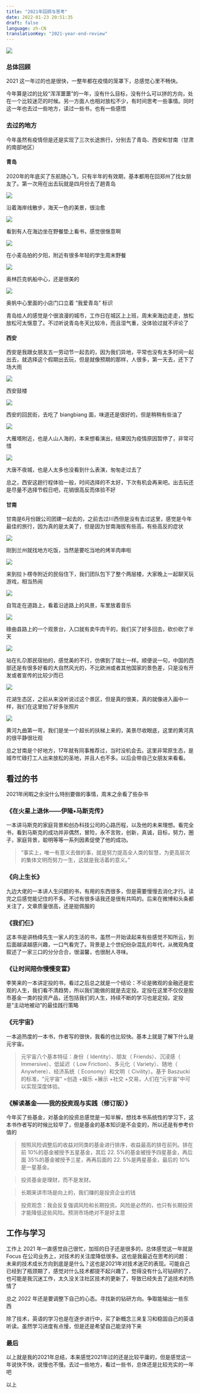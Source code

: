 ```yaml
---
title: "2021年回顾与思考"
date: 2022-01-23 20:51:35
draft: false
language: zh-CN
translationKey: "2021-year-end-review"
---
```


![](https://tva1.sinaimg.cn/large/008i3skNgy1gymqjruaipj30sg0lc40g.jpg)

### 总体回顾


2021 这一年过的也是很快，一整年都在疫情的笼罩下，总感觉心里不畅快。
   
今年算是过的比较“浑浑噩噩”的一年，没有什么目标，没有什么可以拼的方向，处在一个比较迷茫的时候。另一方面人也相对放松不少，有时间思考一些事情。同时这一年也去过一些地方，读过一些书，也有一些感悟

### 去过的地方

今年虽然有疫情但是还是实现了三次长途旅行，分别去了青岛、西安和甘南（甘肃的南部地区）

#### 青岛

2020年的年底买了东航随心飞，只有半年的有效期，基本都用在回郑州了找女朋友了。第一次用在出去玩就是四月份去了趟青岛

![](https://tva1.sinaimg.cn/large/008i3skNgy1gymo6ofpowj30u40k4whd.jpg)

沿着海岸线散步，海天一色的美景，很治愈

![](https://tva1.sinaimg.cn/large/008i3skNgy1gymofbaaihj31hi0u0k0m.jpg)

看到有人在海边坐在野餐垫上看书，感觉很惬意啊

![](https://tva1.sinaimg.cn/large/008i3skNgy1gymo8h90xdj30u40k40ud.jpg)

在小麦岛拍的夕阳，附近有很多年轻的学生周末野餐

![](https://tva1.sinaimg.cn/large/008i3skNgy1gymoa0wpz9j30u40k4acf.jpg)

奥林匹克帆船中心，还是很美的

![](https://tva1.sinaimg.cn/large/008i3skNgy1gymob01gq8j30u40k476r.jpg)

奥帆中心里面的小店门口立着 “我爱青岛” 标识

青岛给人的感觉是个很浪漫的城市，工作日在城区上上班，周末来海边走走，放松放松可太惬意了。不过听说青岛冬天比较冷，而且湿气重，没体验过就不评论了

#### 西安

西安是我跟女朋友五一劳动节一起去的，因为我们异地，平常也没有太多时间一起出去，就选择这个假期出去玩，但是就像预期的那样，人很多，第一天去，还下了场大雨

![](https://tva1.sinaimg.cn/large/008i3skNgy1gymorzjyq2j30sg0lcjsj.jpg)

西安鼓楼

![](https://tva1.sinaimg.cn/large/008i3skNgy1gymom8t1zyj31400u042w.jpg)

西安的回民街，去吃了 biangbiang 面，味道还是很好的，但是稍稍有些油了

![](https://tva1.sinaimg.cn/large/008i3skNgy1gymor7fsj1j30sg0lct9s.jpg)

大雁塔附近，也是人山人海的，本来想看演出，结果因为疫情原因暂停了，非常可惜

![](https://tva1.sinaimg.cn/large/008i3skNgy1gymorex7e7j30sg0lcq3u.jpg)

大唐不夜城，也是人太多也没看到什么表演，匆匆走过去了

总之，西安这趟行程体验一般，时间选择的不太好，下次有机会再来吧。出去玩还是尽量不选择节假日吧，花销很高反而体验不好

#### 甘南

甘南是6月份跟公司团建一起去的，之前去过川西但是没有去过这里，感觉是今年最佳的旅行，因为真的是太美了，但是因为甘南海拔有些高，有些高反的症状

![](https://tva1.sinaimg.cn/large/008i3skNgy1gymqbq97idj30sg0lctbf.jpg)

刚到兰州就找地方吃饭，当然是要吃当地的烤羊肉串啦


![](https://tva1.sinaimg.cn/large/008i3skNgy1gymqcsytzxj30sg0lcwhh.jpg)

来到拉卜楞寺附近的民俗住下，我们团队包下了整个两层楼，大家晚上一起聊天玩游戏，相当热闹


![](https://tva1.sinaimg.cn/large/008i3skNgy1gymqgxjea3j30sg0lc3zl.jpg)


自驾走在道路上，看着沿途路上的风景，车里放着音乐

![](https://tva1.sinaimg.cn/large/008i3skNgy1gymqhn2rsfj30u40k4q4r.jpg)


碌曲县路上的一个观景台，入口就有卖牛肉干的，我们买了好多回去，砍价砍了半天


![](https://tva1.sinaimg.cn/large/008i3skNgy1gymqjruaipj30sg0lc40g.jpg)

站在扎尕那民宿拍的，感觉美的不行，仿佛到了瑞士一样。顺便说一句，中国的西部还是有很多好看的大自然风光的，不比欧洲或者其他国家的景色差，只是没有开发或者宣传的比较少而已


![](https://tva1.sinaimg.cn/large/008i3skNgy1gymql4f8k7j30sg0lcwgj.jpg)

花湖生态区，之前从来没听说过这个景区，但是真的很美，真的就像进入画中一样，我们在这里拍了好多张照片


![](https://tva1.sinaimg.cn/large/008i3skNgy1gymqn6iq7tj30sg0lcjsz.jpg)


黄河九曲第一弯，我们是坐一个超长的扶梯上来的，美景尽收眼底，这里的黄河真的很平静很壮观

总之甘南是个好地方，17年就有同事推荐过，当时没机会去。这里非常原生态，是城市忙碌打工人出来放松的圣地，并且人也不多。以后会带自己女朋友来看看。


## 看过的书

2021年闲暇之余没什么特别要做的事情，周末之余看了些杂书

### 《在火星上退休——伊隆•马斯克传》

一本讲马斯克的家庭背景和创办科技公司的心路历程，以及他的未来理想。看完全书，看到马斯克的成功并非偶然，冒险，永不言败，创新，真诚，目标，努力，圈子，家庭背景，聪明等等一系列因素促使了他的成功。

 > “事实上，唯一有意义去做的事，就是努力提高全人类的智慧，为更高层次的集体文明而努力一生，这就是我活着的意义。”

### 《向上生长》

九边大佬的一本讲人生问题的书，有用的东西很多，但是需要慢慢去消化才行。读完之后感觉能记住的不多。不过有很多话我还是很有共鸣的。后来在微博和头条都关注了，文章质量很高，还是挺佩服的

### 《我们仨》

这本书是讲杨绛先生一家人的生活的书，虽然一开始读起来有些感觉不知所云，到后面越读越感兴趣，一口气看完了。背景是上个世纪纷杂混乱的年代，从微观角度叙述了一家三口的分分合合，很温馨，也很耐人寻味。


### 《让时间陪你慢慢变富》

李笑来的一本讲定投的书，看过之后总之就是一个结论：不论是微观的金融还是宏观的人生，我们看不清趋势，所以我们能做的就是去定投。定投在这里不仅仅是股市基金一类的投资产品，还包括我们的人生，持续不断的学习也是定投。定投是“主动地被动”的最佳践行策略


### 《元宇宙》

一本追热度的一本书，作者写的很快，我看的也比较快。基本上就是了解下什么是元宇宙。

> 元宇宙八个基本特征：身份（ Identity）、朋友（ Friends）、沉浸感（ Immersive）、低延迟（ Low Friction）、多元化（ Variety）、随地（ Anywhere）、经济系统（ Economy）和文明（ Civility）。基于 Baszucki的标准，“元宇宙” =创造 +娱乐 +展示 +社交 +交易，人们在“元宇宙”中可以实现深度体验。


### 《解读基金——我的投资观与实践（修订版）》

今年买了些基金，对基金的投资总感觉是一知半解，想找本书系统性的学习下，这本书作者写的时候比较早了，但是基金的基本知识是不会变的，所以还是有参考价值的

> 按照风险调整后的收益对同类的基金进行排序，收益最高的排在前列。排在前 10%的基金被授予五星基金，其后 22. 5%的基金被授予四星基金，再后面 35%的基金被授予三星，再再后面的 22. 5%是两星基金，最后的 10%是一星基金。


>  投资基金是理财，而不是发财。

> 长期来讲市场是向上的，我们赚的是投资企业的钱

> 投资观念：我会反复强调风险和长期投资。风险是必然的，也只有长期投资才能降低这些风险。预测市场绝对不是好主意


## 工作与学习

工作上 2021 年一直感觉自己很忙，加班的日子还是很多的，总体感觉这一年就是 Focus 在公司业务上，对技术的关注度降低很多。这也是我最近在思考的问题：未来的技术成长方向到底是是什么？这也是2021年对技术迷茫的表现。可能自己已经到了瓶颈期了，感觉对什么技术都提不起兴趣了，觉得没有什么可钻研的了，也可能是我沉迷工作，太久没关注社区技术的更新了，导致已经失去了追技术的热情了

总之 2022 年还是要调整下自己的心态。寻找新的钻研方向。争取能输出一些东西

除了技术，英语的学习也是在逐步进行中，买了新概念三来复习和稳固自己的英语听读。虽然学习进度有点慢，但是还是希望自己能坚持下来

### 最后

以上就是我的2021年总结，本来感觉2021年过的还是比较平庸的，但是感觉这一年说快不快，说慢也不慢。去过一些地方，看过一些书，总体还是比较充实的一年吧

以上
